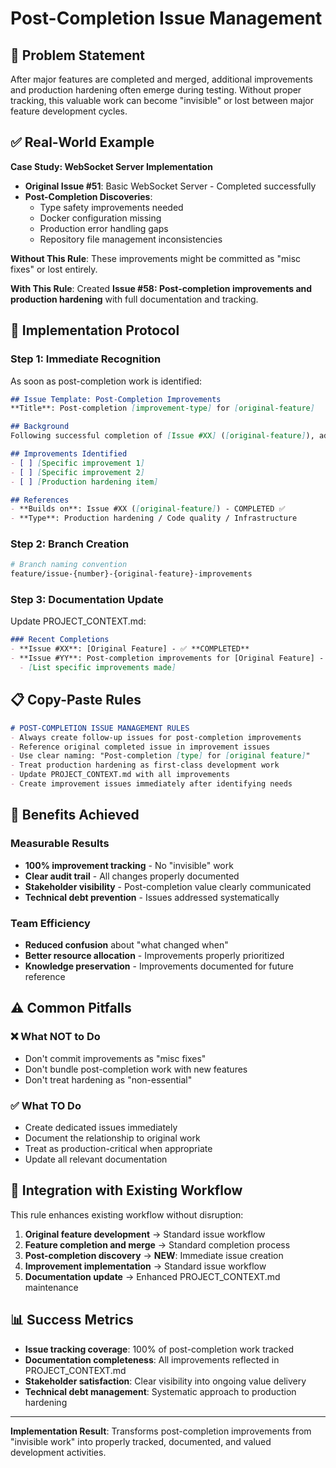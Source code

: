 # Post-Completion Issue Management

## 🎯 Problem Statement

After major features are completed and merged, additional improvements and production hardening often emerge during testing. Without proper tracking, this valuable work can become "invisible" or lost between major feature development cycles.

## ✅ Real-World Example

**Case Study: WebSocket Server Implementation**
- **Original Issue #51**: Basic WebSocket Server - Completed successfully
- **Post-Completion Discoveries**: 
  - Type safety improvements needed
  - Docker configuration missing
  - Production error handling gaps
  - Repository file management inconsistencies

**Without This Rule**: These improvements might be committed as "misc fixes" or lost entirely.

**With This Rule**: Created **Issue #58: Post-completion improvements and production hardening** with full documentation and tracking.

## 🚀 Implementation Protocol

### **Step 1: Immediate Recognition**
As soon as post-completion work is identified:

```markdown
## Issue Template: Post-Completion Improvements
**Title**: Post-completion [improvement-type] for [original-feature]

## Background
Following successful completion of [Issue #XX] ([original-feature]), additional improvements have been identified during [testing/deployment/review].

## Improvements Identified
- [ ] [Specific improvement 1]
- [ ] [Specific improvement 2]
- [ ] [Production hardening item]

## References
- **Builds on**: Issue #XX ([original-feature]) - COMPLETED ✅
- **Type**: Production hardening / Code quality / Infrastructure
```

### **Step 2: Branch Creation**
```bash
# Branch naming convention
feature/issue-{number}-{original-feature}-improvements
```

### **Step 3: Documentation Update**
Update PROJECT_CONTEXT.md:
```markdown
### Recent Completions
- **Issue #XX**: [Original Feature] - ✅ **COMPLETED** 
- **Issue #YY**: Post-completion improvements for [Original Feature] - ✅ **COMPLETED**
  - [List specific improvements made]
```

## 📋 Copy-Paste Rules

```markdown
# POST-COMPLETION ISSUE MANAGEMENT RULES
- Always create follow-up issues for post-completion improvements
- Reference original completed issue in improvement issues
- Use clear naming: "Post-completion [type] for [original feature]"
- Treat production hardening as first-class development work
- Update PROJECT_CONTEXT.md with all improvements
- Create improvement issues immediately after identifying needs
```

## 🎯 Benefits Achieved

### **Measurable Results**
- **100% improvement tracking** - No "invisible" work
- **Clear audit trail** - All changes properly documented
- **Stakeholder visibility** - Post-completion value clearly communicated
- **Technical debt prevention** - Issues addressed systematically

### **Team Efficiency**
- **Reduced confusion** about "what changed when"
- **Better resource allocation** - Improvements properly prioritized
- **Knowledge preservation** - Improvements documented for future reference

## ⚠️ Common Pitfalls

### **❌ What NOT to Do**
- Don't commit improvements as "misc fixes"
- Don't bundle post-completion work with new features
- Don't treat hardening as "non-essential"

### **✅ What TO Do**
- Create dedicated issues immediately
- Document the relationship to original work
- Treat as production-critical when appropriate
- Update all relevant documentation

## 🔄 Integration with Existing Workflow

This rule enhances existing workflow without disruption:

1. **Original feature development** → Standard issue workflow
2. **Feature completion and merge** → Standard completion process
3. **Post-completion discovery** → **NEW**: Immediate issue creation
4. **Improvement implementation** → Standard issue workflow
5. **Documentation update** → Enhanced PROJECT_CONTEXT.md maintenance

## 📊 Success Metrics

- **Issue tracking coverage**: 100% of post-completion work tracked
- **Documentation completeness**: All improvements reflected in PROJECT_CONTEXT.md
- **Stakeholder satisfaction**: Clear visibility into ongoing value delivery
- **Technical debt management**: Systematic approach to production hardening

---

**Implementation Result**: Transforms post-completion improvements from "invisible work" into properly tracked, documented, and valued development activities.